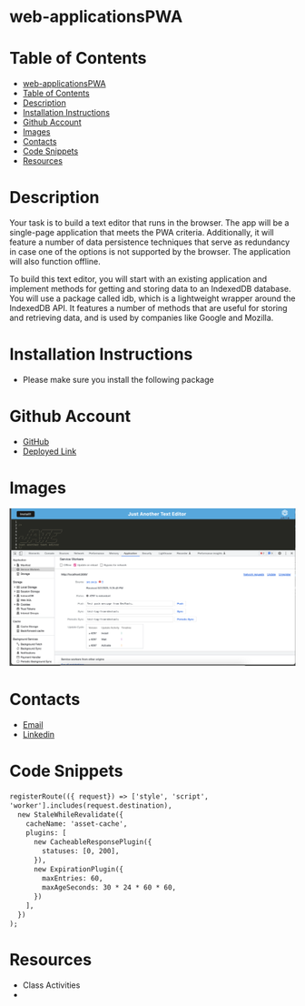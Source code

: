 # web-applicationsPWA

# Table of Contents
- [web-applicationsPWA](#web-applicationspwa)
- [Table of Contents](#table-of-contents)
- [Description](#description)
- [Installation Instructions](#installation-instructions)
- [Github Account](#github-account)
- [Images](#images)
- [Contacts](#contacts)
- [Code Snippets](#code-snippets)
- [Resources](#resources)


# Description
Your task is to build a text editor that runs in the browser. The app will be a single-page application that meets the PWA criteria. Additionally, it will feature a number of data persistence techniques that serve as redundancy in case one of the options is not supported by the browser. The application will also function offline.

To build this text editor, you will start with an existing application and implement methods for getting and storing data to an IndexedDB database. You will use a package called idb, which is a lightweight wrapper around the IndexedDB API. It features a number of methods that are useful for storing and retrieving data, and is used by companies like Google and Mozilla.

# Installation Instructions
- Please make sure you install the following package

# Github Account
- [GitHub](https://github.com/ashrean)
- [Deployed Link]()

# Images
![alt text](./client/src/images/Screenshot%202023-03-02%20at%2010.58.08%20PM.png)

# Contacts
- [Email](sese.ashrean@gmail.com)
- [Linkedin](https://www.linkedin.com/in/ashleyrean/)

# Code Snippets
```// TODO: Implement asset caching
registerRoute(({ request}) => ['style', 'script', 'worker'].includes(request.destination),
  new StaleWhileRevalidate({
    cacheName: 'asset-cache',
    plugins: [
      new CacheableResponsePlugin({
        statuses: [0, 200],
      }),
      new ExpirationPlugin({
        maxEntries: 60,
        maxAgeSeconds: 30 * 24 * 60 * 60,
      })
    ],
  })
);
```
# Resources
- Class Activities
-
